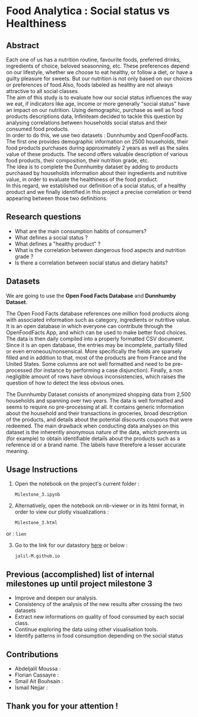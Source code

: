 # Food Analytica : Social status vs Healthiness

## Abstract
Each one of us has a nutrition routine, favourite foods, preferred drinks, ingredients of choice, beloved seasonning, etc. These preferences depend on our lifestyle, whether we choose to eat healthy, or follow a diet, or have a guilty pleasure for sweets. But our nutrition is not only based on our choices or preferences of food.Also, foods labeled as healthy are not always attractive to all social classes.<br>
The aim of this study is to evaluate how our social status influences the way we eat, if indicators like age, income or more generally "social status"  have an impact on our nutrition. Using demographic, purchase as well as food products descriptions data, Infiniteam decided to tackle this question by analysing correlations between households social status and their consumed food products.<br>
In order to do this, we use two datasets : Dunnhumby and OpenFoodFacts. The first one provides demographic information on 2500 households, their food products purchases during approximately 2 years as well as the sales value of these products. The second offers valuable description of various food products, their composition, their nutrition grade, etc.<br> 
The idea is to complete the Dunnhumby dataset by adding to products purchased by households information about their ingredients and nutritive value, in order to evaluate the healthiness of the food product.<br>
In this regard, we established our definition of a social status, of a healthy product and we finally identified in this project a precise correlation or trend appearing between those two definitions. 

## Research questions
- What are the main consumption habits of consumers?
- What defines a social status ?
- What defines a "healthy product" ?
- What is the correlation between dangerous food aspects and nutrition grade ? 
- Is there a correlation between social status and dietary habits?

## Datasets
We are going to use the **Open Food Facts Database** and **Dunnhumby Dataset**. 

The Open Food Facts database references one million food products along with associated information such as category, ingredients or nutritive value. It is an open database in which everyone can contribute through the OpenFoodFacts App, and which can be used to make better food choices. The data is then daily compiled into a properly formatted CSV document. Since it is an open database, the entries may be incomplete, partially filled or even erroneous/nonsensical. More specifically the fields are sparsely filled and in addition to that, most of the products are from France and the United States. Some columns are not well formatted and need to be pre-processed (for instance by performing a case disjunction). Finally, a non negligible amount of rows have obvious inconsistencies, which raises the question of how to detect the less obvious ones.

The Dunnhumby Dataset consists of anonymized shopping data from 2,500 households and spanning over two years. The data is well formatted and seems to require no pre-processing at all. It contains generic information about the household and their transactions in groceries, broad description of the products, and details about the potential discounts coupons that were redeemed. The main drawback when conducting data analyses on this dataset is the inherently anonymous nature of the data, which prevents us (for example) to obtain identifiable details about the products such as a reference id or a brand name. The labels have therefore a lesser accurate meaning.

## Usage Instructions

1) Open the notebook on the project's current folder :

	```
	Milestone_3.ipynb
	```

2) Alternatively, open the notebook on nb-viewer or in its html format, in order to view our plotly visualizations :

	```
	Milestone_3.html
	``` 
or :
	```
	lien
	```

3) Go to the link for our datastory [here](jalil-M.github.io) or below :

	```
	jalil-M.github.io
	```


## Previous (accomplished) list of internal milestones up until project milestone 3
- Improve and deepen our analysis.
- Consistency of the analysis of the new results after crossing the two datasets
- Extract new informations on quality of food consumed by each social class.
- Continue exploring the data using other visualisation tools.
- Identify patterns in food consumption depending on the social status

## Contributions
- Abdeljalil Moussa : 
- Florian Cassayre : 
- Smail Ait Bouhsain : 
- Ismail Nejjar : 

## Thank you for your attention !
